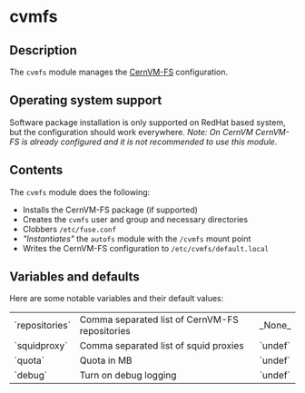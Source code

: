 # cvmfs
## Description

The `cvmfs` module manages the [CernVM-FS](http://cernvm.cern.ch/portal/filesystem) configuration.

## Operating system support

Software package installation is only supported on RedHat based system, but the configuration should work everywhere. _Note: On CernVM CernVM-FS is already configured and it is not recommended to use this module._

## Contents

The `cvmfs` module does the following:

* Installs the CernVM-FS package (if supported)
* Creates the `cvmfs` user and group and necessary directories
* Clobbers `/etc/fuse.conf`
* _"Instantiates"_ the `autofs` module with the `/cvmfs` mount point
* Writes the CernVM-FS configuration to `/etc/cvmfs/default.local`

## Variables and defaults

Here are some notable variables and their default values:

<table>
  <tr><td>`repositories`</td><td>Comma separated list of CernVM-FS repositories</td><td>_None_</td></tr>
  <tr><td>`squidproxy`</td><td>Comma separated list of squid proxies</td><td>`undef`</td></tr>
  <tr><td>`quota`</td><td>Quota in MB</td><td>`undef`</td></tr>
  <tr><td>`debug`</td><td>Turn on debug logging</td><td>`undef`</td></tr>
</table>
